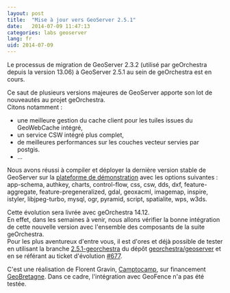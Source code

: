 ```yaml
---
layout: post
title:  "Mise à jour vers GeoServer 2.5.1"
date:   2014-07-09 11:47:13
categories: labs geoserver
lang: fr
uid: 2014-07-09
---
```


Le processus de migration de GeoServer 2.3.2 (utilisé par geOrchestra depuis la version 13.06) à GeoServer 2.5.1 au sein de geOrchestra est en cours.

Ce saut de plusieurs versions majeures de GeoServer apporte son lot de nouveautés au projet geOrchestra.  
Citons notamment :

 * une meilleure gestion du cache client pour les tuiles issues du GeoWebCache intégré,
 * un service CSW intégré plus complet,
 * de meilleures performances sur les couches vecteur servies par postgis.
 * ...

<!--more-->

Nous avons réussi à compiler et déployer la dernière version stable de GeoServer sur la [plateforme de démonstration](http://sdi.georchestra.org/geoserver/web/) avec les options suivantes : app-schema, authkey, charts, control-flow, css, csw, dds, dxf, feature-aggregate, feature-pregeneralized, gdal, geoxacml, imagemap, inspire, istyler, libjpeg-turbo, mysql, ogr, pyramid, script, spatialite, wps, w3ds.

Cette évolution sera livrée avec geOrchestra 14.12.  
En effet, dans les semaines à venir, nous allons vérifier la bonne intégration de cette nouvelle version avec l'ensemble des composants de la suite geOrchestra.  
Pour les plus aventureux d'entre vous, il est d'ores et déjà possible de tester en utilisant la branche [2.5.1-georchestra](https://github.com/georchestra/geoserver/tree/2.5.1-georchestra) du dépôt [georchestra/geoserver](https://github.com/georchestra/geoserver/) et en se référant au ticket d'évolution [#677](https://github.com/georchestra/georchestra/issues/677).  

C'est une réalisation de Florent Gravin,  [Camptocamp](http://www.camptocamp.com/geospatial/), sur financement [GeoBretagne](http://cms.geobretagne.fr/). Dans ce cadre, l'intégration avec GeoFence n'a pas été testée.

